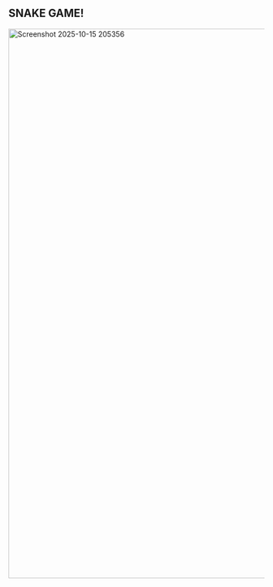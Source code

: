 ## SNAKE GAME!
<img width="1920" height="1080" alt="Screenshot 2025-10-15 205356" src="https://github.com/user-attachments/assets/6391f077-5079-4928-9db7-033c10315246" />
